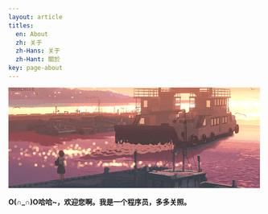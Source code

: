 ```yaml
---
layout: article
titles:
  en: About
  zh: 关于
  zh-Hans: 关于
  zh-Hant: 關於
key: page-about
---
```


![TeXt Theme](https://github.com/woshicainiaohahaha/woshicainiaohahaha.github.io/blob/master/about.gif?raw=true)

**O(∩_∩)O哈哈~，欢迎您啊。我是一个程序员，多多关照。**
